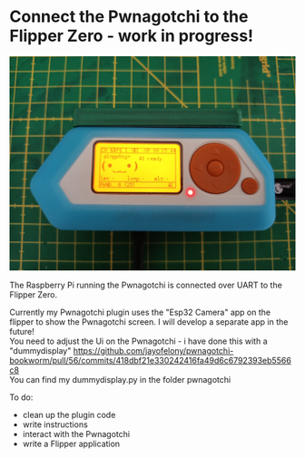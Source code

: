 # Connect the Pwnagotchi to the Flipper Zero - work in progress!

![Pwnagotchi Screen](images/pwnagotchi_screen0.jpg)

The Raspberry Pi running the Pwnagotchi is connected over UART to the Flipper Zero.

Currently my Pwnagotchi plugin uses the "Esp32 Camera" app on the flipper to show the Pwnagotchi screen. I will develop a separate app in the future!<br>
You need to adjust the Ui on the Pwnagotchi - i have done this with a "dummydisplay" https://github.com/jayofelony/pwnagotchi-bookworm/pull/56/commits/418dbf21e330242416fa49d6c6792393eb5566c8<br>
You can find my dummydisplay.py in the folder pwnagotchi

To do:
- clean up the plugin code
- write instructions
- interact with the Pwnagotchi
- write a Flipper application
